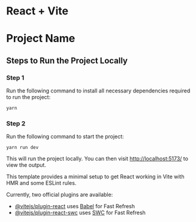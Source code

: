 # React + Vite
# Project Name

## Steps to Run the Project Locally

### Step 1
Run the following command to install all necessary dependencies required to run the project:
```javascript
yarn
```

### Step 2
Run the following command to start the project:

```
yarn run dev
```


This will run the project locally. You can then visit [http://localhost:5173/](http://localhost:5173/) to view the output.


This template provides a minimal setup to get React working in Vite with HMR and some ESLint rules.

Currently, two official plugins are available:

- [@vitejs/plugin-react](https://github.com/vitejs/vite-plugin-react/blob/main/packages/plugin-react/README.md) uses [Babel](https://babeljs.io/) for Fast Refresh
- [@vitejs/plugin-react-swc](https://github.com/vitejs/vite-plugin-react-swc) uses [SWC](https://swc.rs/) for Fast Refresh
